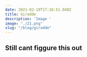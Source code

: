```yaml
---
date: 2021-02-19T17:26:51.048Z
title: Giradde
description: 'Image '
image: "./21.png"
slug: "/blog/giradde"
---
```

Still cant figgure this out
---



